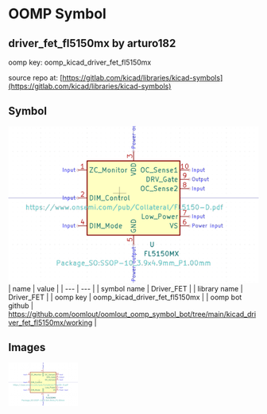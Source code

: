# OOMP Symbol  
## driver_fet_fl5150mx  by arturo182  
  
oomp key: oomp_kicad_driver_fet_fl5150mx  
  
source repo at: [https://gitlab.com/kicad/libraries/kicad-symbols](https://gitlab.com/kicad/libraries/kicad-symbols)  
## Symbol  
  
[![working.png](working_600.png)](working.png)  
| name | value | 
| --- | --- | 
| symbol name | Driver_FET | 
| library name | Driver_FET | 
| oomp key | oomp_kicad_driver_fet_fl5150mx | 
| oomp bot github | https://github.com/oomlout/oomlout_oomp_symbol_bot/tree/main/kicad_driver_fet_fl5150mx/working | 
## Images  
  
[![working.png](working_140.png)](working.png)  
